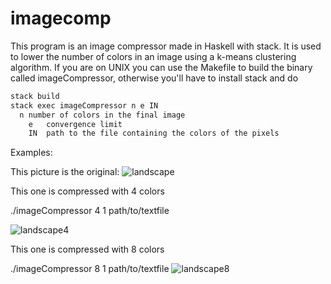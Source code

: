# imagecomp

This program is an image compressor made in Haskell with stack. It is used to lower the number of colors in an image using a k-means clustering algorithm. If you are on UNIX you can use the Makefile to build the binary called imageCompressor, otherwise you'll have to install stack and do

```bash
stack build
stack exec imageCompressor n e IN
  n	number of colors in the final image
	e	convergence limit
	IN	path to the file containing the colors of the pixels
```

Examples:

This picture is the original:
![landscape](https://user-images.githubusercontent.com/36506539/72159596-fd043100-33bc-11ea-8cc3-e6d3901fe68c.jpg)

This one is compressed with 4 colors

./imageCompressor 4 1 path/to/textfile

![landscape4](https://user-images.githubusercontent.com/36506539/72159597-fecdf480-33bc-11ea-8472-5e7afadd8d59.png)


This one is compressed with 8 colors

./imageCompressor 8 1 path/to/textfile
![landscape8](https://user-images.githubusercontent.com/36506539/72159601-0097b800-33bd-11ea-8690-5e3b066d8708.png)
